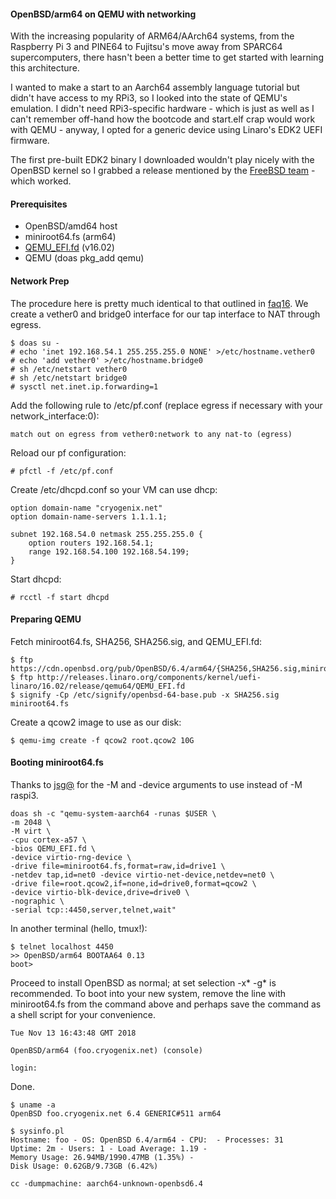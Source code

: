 #### OpenBSD/arm64 on QEMU with networking 

With the increasing popularity of ARM64/AArch64 systems, from the Raspberry Pi 3 and PINE64 to Fujitsu's move away from SPARC64 supercomputers, there hasn't been a better time to get started with learning this architecture.

I wanted to make a start to an Aarch64 assembly language tutorial but didn't have access to my RPi3, so I looked into the state of QEMU's emulation. I didn't need RPi3-specific hardware - which is just as well as I can't remember off-hand how the bootcode and start.elf crap would work with QEMU - anyway, I opted for a generic device using Linaro's EDK2 UEFI firmware.

The first pre-built EDK2 binary I downloaded wouldn't play nicely with the OpenBSD kernel so I grabbed a release mentioned by the [FreeBSD team](https://wiki.freebsd.org/arm64/QEMU) - which worked.

#### Prerequisites

- OpenBSD/amd64 host
- miniroot64.fs (arm64)
- [QEMU_EFI.fd](http://releases.linaro.org/components/kernel/uefi-linaro/16.02/release/qemu64/QEMU_EFI.fd) (v16.02) 
- QEMU (doas pkg_add qemu)

#### Network Prep

The procedure here is pretty much identical to that outlined in [faq16](https://www.openbsd.org/faq/faq16.html). We create a vether0 and bridge0 interface for our tap interface to NAT through egress.

    $ doas su -
    # echo 'inet 192.168.54.1 255.255.255.0 NONE' >/etc/hostname.vether0
    # echo 'add vether0' >/etc/hostname.bridge0
    # sh /etc/netstart vether0 
    # sh /etc/netstart bridge0 
    # sysctl net.inet.ip.forwarding=1

Add the following rule to /etc/pf.conf (replace egress if necessary with your network_interface:0):

    match out on egress from vether0:network to any nat-to (egress)

Reload our pf configuration:

    # pfctl -f /etc/pf.conf

Create /etc/dhcpd.conf so your VM can use dhcp:

    option domain-name "cryogenix.net"
    option domain-name-servers 1.1.1.1;

    subnet 192.168.54.0 netmask 255.255.255.0 {
    	option routers 192.168.54.1;
    	range 192.168.54.100 192.168.54.199;
    }

Start dhcpd:

    # rcctl -f start dhcpd

#### Preparing QEMU

Fetch miniroot64.fs, SHA256, SHA256.sig, and QEMU_EFI.fd:

    $ ftp https://cdn.openbsd.org/pub/OpenBSD/6.4/arm64/{SHA256,SHA256.sig,miniroot64.fs}
    $ ftp http://releases.linaro.org/components/kernel/uefi-linaro/16.02/release/qemu64/QEMU_EFI.fd 
    $ signify -Cp /etc/signify/openbsd-64-base.pub -x SHA256.sig miniroot64.fs

Create a qcow2 image to use as our disk:

    $ qemu-img create -f qcow2 root.qcow2 10G

#### Booting miniroot64.fs

Thanks to [jsg@](https://marc.info/?l=openbsd-arm&m=151582483025728&w=2) for the -M and -device arguments to use instead of -M raspi3.

    doas sh -c "qemu-system-aarch64 -runas $USER \
    -m 2048 \
    -M virt \
    -cpu cortex-a57 \
    -bios QEMU_EFI.fd \
    -device virtio-rng-device \
    -drive file=miniroot64.fs,format=raw,id=drive1 \
    -netdev tap,id=net0 -device virtio-net-device,netdev=net0 \
    -drive file=root.qcow2,if=none,id=drive0,format=qcow2 \
    -device virtio-blk-device,drive=drive0 \
    -nographic \
    -serial tcp::4450,server,telnet,wait"

In another terminal (hello, tmux!):

    $ telnet localhost 4450
    >> OpenBSD/arm64 BOOTAA64 0.13
    boot>

Proceed to install OpenBSD as normal; at set selection -x* -g* is recommended. To boot into your new system, remove the line with miniroot64.fs from the command above and perhaps save the command as a shell script for your convenience.

    Tue Nov 13 16:43:48 GMT 2018
    
    OpenBSD/arm64 (foo.cryogenix.net) (console)
    
    login:

Done.

    $ uname -a
    OpenBSD foo.cryogenix.net 6.4 GENERIC#511 arm64
    
    $ sysinfo.pl
    Hostname: foo - OS: OpenBSD 6.4/arm64 - CPU:  - Processes: 31 
    Uptime: 2m - Users: 1 - Load Average: 1.19 - 
    Memory Usage: 26.94MB/1990.47MB (1.35%) - 
    Disk Usage: 0.62GB/9.73GB (6.42%)
    
    cc -dumpmachine: aarch64-unknown-openbsd6.4
